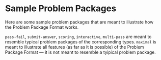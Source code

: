 # Sample Problem Packages

Here are some sample problem packages that are meant to illustrate how the Problem Package Format works.

`pass-fail`, `submit-answer`, `scoring`, `interactive`, `multi-pass` are meant to resemble typical problem packages of the corresponding types. `maximal` is meant to illustrate all features (as far as it is possible) of the Problem Package Format — it is not meant to resemble a tyipical problem package.
